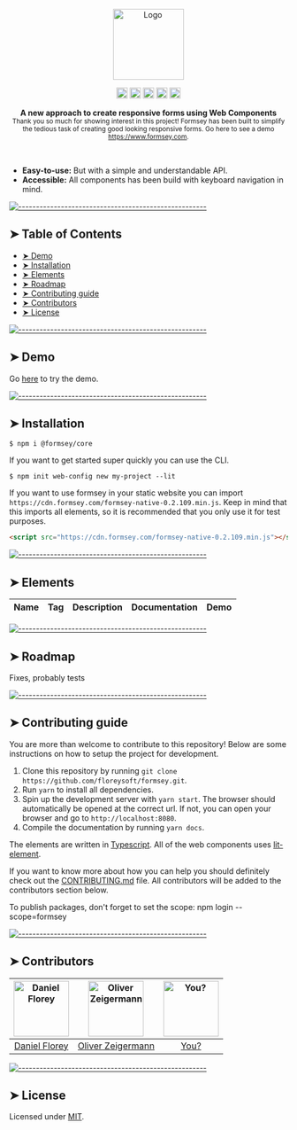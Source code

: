 <!-- ⚠️ This README has been generated from the file(s) "blueprint.md" ⚠️--><p align="center">
  <img src="https://www.formsey.com/assets/images/formsey.png" alt="Logo" width="128" height="auto" />
</p>
<p align="center">
		<a href="https://npmcharts.com/compare/@formsey/core?minimal=true"><img alt="Downloads per month" src="https://img.shields.io/npm/dm/@formsey/core.svg" height="20"/></a>
<a href="https://www.npmjs.com/package/@formsey/core"><img alt="NPM Version" src="https://img.shields.io/npm/v/@formsey/core.svg" height="20"/></a>
<a href="https://david-dm.org/floreysoft/formsey"><img alt="Dependencies" src="https://img.shields.io/david/floreysoft/formsey.svg" height="20"/></a>
<a href="https://github.com/floreysoft/formsey/graphs/contributors"><img alt="Contributors" src="https://img.shields.io/github/contributors/floreysoft/formsey.svg" height="20"/></a>
<a href="https://www.webcomponents.org/element/formsey"><img alt="Published on webcomponents.org" src="https://img.shields.io/badge/webcomponents.org-published-blue.svg" height="20"/></a>
	</p>

<p align="center">
  <b>A new approach to create responsive forms using Web Components</b></br>
  <sub>Thank you so much for showing interest in this project! Formsey has been built to simplify the tedious task of creating good looking responsive forms. Go here to see a demo <a href="https://www.formsey.com">https://www.formsey.com</a>.<sub>
</p>

<br />

* **Easy-to-use:** But with a simple and understandable API.
* **Accessible:** All components has been build with keyboard navigation in mind.

[![-----------------------------------------------------](https://raw.githubusercontent.com/andreasbm/readme/master/assets/lines/colored.png)](#table-of-contents)

## ➤ Table of Contents

* [➤ Demo](#-demo)
* [➤ Installation](#-installation)
* [➤ Elements](#-elements)
* [➤ Roadmap](#-roadmap)
* [➤ Contributing guide](#-contributing-guide)
* [➤ Contributors](#-contributors)
* [➤ License](#-license)


[![-----------------------------------------------------](https://raw.githubusercontent.com/andreasbm/readme/master/assets/lines/colored.png)](#demo)

## ➤ Demo

Go [here](https://www.formsey.com) to try the demo.


[![-----------------------------------------------------](https://raw.githubusercontent.com/andreasbm/readme/master/assets/lines/colored.png)](#installation)

## ➤ Installation

```
$ npm i @formsey/core
```

If you want to get started super quickly you can use the CLI.

```
$ npm init web-config new my-project --lit
```

If you want to use formsey in your static website you can import `https://cdn.formsey.com/formsey-native-0.2.109.min.js`. Keep in mind that this imports all elements, so it is recommended that you only use it for test purposes.

```html
<script src="https://cdn.formsey.com/formsey-native-0.2.109.min.js"></script>
```


[![-----------------------------------------------------](https://raw.githubusercontent.com/andreasbm/readme/master/assets/lines/colored.png)](#elements)

## ➤ Elements


| Name | Tag | Description | Documentation | Demo |
|------|-----|-------------|---------------|------|




[![-----------------------------------------------------](https://raw.githubusercontent.com/andreasbm/readme/master/assets/lines/colored.png)](#roadmap)

## ➤ Roadmap

Fixes, probably tests


[![-----------------------------------------------------](https://raw.githubusercontent.com/andreasbm/readme/master/assets/lines/colored.png)](#contributing-guide)

## ➤ Contributing guide

You are more than welcome to contribute to this repository! Below are some instructions on how to setup the project for development.

1. Clone this repository by running `git clone https://github.com/floreysoft/formsey.git`.
2. Run `yarn` to install all dependencies.
3. Spin up the development server with `yarn start`. The browser should automatically be opened at the correct url. If not, you can open your browser and go to `http://localhost:8080`.
4. Compile the documentation by running `yarn docs`.

The elements are written in [Typescript](https://www.typescriptlang.org/). All of the web components uses [lit-element](https://lit-element.polymer-project.org/).

If you want to know more about how you can help you should definitely check out the [CONTRIBUTING.md](/CONTRIBUTING.md) file. All contributors will be added to the contributors section below.

To publish packages, don't forget to set the scope:
npm login --scope=formsey


[![-----------------------------------------------------](https://raw.githubusercontent.com/andreasbm/readme/master/assets/lines/colored.png)](#contributors)

## ➤ Contributors
	

| [<img alt="Daniel Florey" src="https://avatars0.githubusercontent.com/u/2938750?s=460&v=4" width="100">](https://twitter.com/danielflorey) | [<img alt="Oliver Zeigermann" src="https://avatars0.githubusercontent.com/u/394409?s=460&v=4" width="100">](https://github.com/DJCordhose) | [<img alt="You?" src="https://joeschmoe.io/api/v1/random" width="100">](https://github.com/andreasbm/weightless/blob/master/CONTRIBUTING.md) |
|:--------------------------------------------------:|:--------------------------------------------------:|:--------------------------------------------------:|
| [Daniel Florey](https://twitter.com/danielflorey) | [Oliver Zeigermann](https://github.com/DJCordhose) | [You?](https://github.com/andreasbm/weightless/blob/master/CONTRIBUTING.md) |


[![-----------------------------------------------------](https://raw.githubusercontent.com/andreasbm/readme/master/assets/lines/colored.png)](#license)

## ➤ License
	
Licensed under [MIT](https://opensource.org/licenses/MIT).